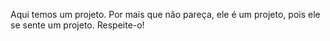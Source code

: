 Aqui temos um projeto. Por mais que não pareça, ele é um projeto, pois ele se sente um projeto. Respeite-o!